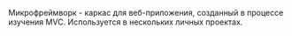 Микрофреймворк - каркас для веб-приложения, созданный в процессе изучения MVC. 
Используется в нескольких личных проектах.